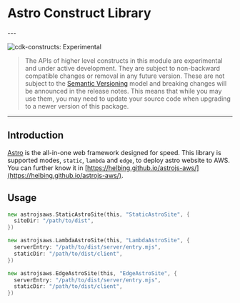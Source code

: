 # Astro Construct Library

<!--BEGIN STABILITY BANNER-->---


![cdk-constructs: Experimental](https://img.shields.io/badge/cdk--constructs-experimental-important.svg?style=for-the-badge)

> The APIs of higher level constructs in this module are experimental and under active development.
> They are subject to non-backward compatible changes or removal in any future version. These are
> not subject to the [Semantic Versioning](https://semver.org/) model and breaking changes will be
> announced in the release notes. This means that while you may use them, you may need to update
> your source code when upgrading to a newer version of this package.

---
<!--END STABILITY BANNER-->

## Introduction

[Astro](https://astro.build/) is the all-in-one web framework designed for speed. This library is supported modes, `static`, `lambda` and `edge`, to deploy astro website to AWS. You can further know it in [https://helbing.github.io/astrojs-aws/](https://helbing.github.io/astrojs-aws/).

## Usage

```go
new astrojsaws.StaticAstroSite(this, "StaticAstroSite", {
  siteDir: "/path/to/dist",
})

new astrojsaws.LambdaAstroSite(this, "LambdaAstroSite", {
  serverEntry: "/path/to/dist/server/entry.mjs",
  staticDir: "/path/to/dist/client",
})

new astrojsaws.EdgeAstroSite(this, "EdgeAstroSite", {
  serverEntry: "/path/to/dist/server/entry.mjs",
  staticDir: "/path/to/dist/client",
})
```
